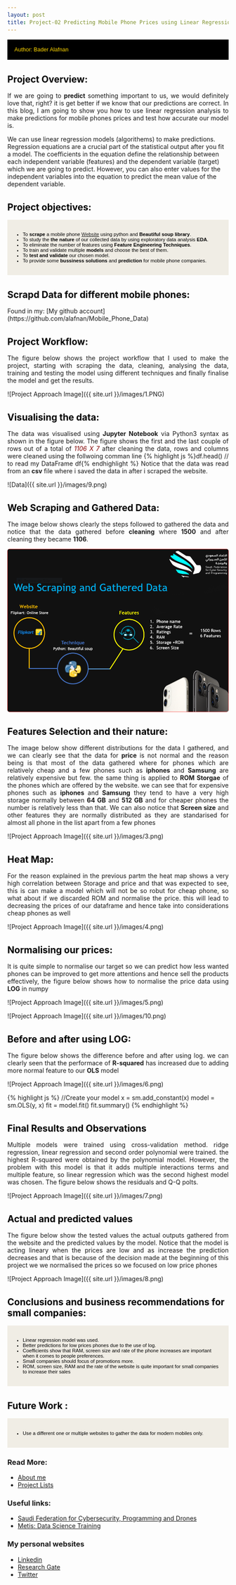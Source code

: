 ```yaml
---
layout: post
title: Project-02 Predicting Mobile Phone Prices using Linear Regression
---
```


<style>
img {
  display: block;
  max-width: 100%;
  margin: 0 0 1rem;
  border-radius: 5px;
  margin-left: auto;
   margin-right: auto
}

</style>

<div style="margin-bottom: 1rem;   padding: 1rem;   color: #FFD700;   background-color: #000000; font-family: Arial, Helvetica, sans-serif; font-size:0.9em;">
Author: Bader Alafnan
</div>

<h1 style="font-size:1.5em; color:#000000; margin-top: 2rem; margin-bottom: 1rem;">Project Overview:</h1>

<p style="text-align: justify; text-justify: inter-word;"> If we are going to <strong>predict</strong> something important to us, we would definitely love that, right? it is get better if we know that our predictions are correct. In this blog, I am going to show you how to use linear regression analysis to make predictions for mobile phones prices and test how accurate our model is. 

We can use linear regression models (algorithems) to make predictions. Regression equations are a crucial part of the statistical output after you fit a model. The coefficients in the equation define the relationship between each independent variable (features) and the dependent variable (target) which we are going to predict. However, you can also enter values for the independent variables into the equation to predict the mean value of the dependent variable.</p>

<h1 style="font-size:1.5em; color:#000000; margin-top: 2rem; margin-bottom: 1rem;">Project objectives:</h1>

<div style="margin-bottom: 1.2rem; padding: 1rem;   color: #000000;   background-color: #F0EDE5; font-family: Arial, Helvetica, sans-serif; font-size:0.8em; text-align: left;" >
  <ul>
  <li>To <strong>scrape</strong> a mobile phone <a href="https://www.flipkart.com/mobile-phones-store">Website</a> using python and <strong>Beautiful soup library</strong>.</li>
    <li>To study the <strong>the nature</strong> of our collected data by using exploratory data analysis <strong>EDA</strong>.</li>
    <li>To eliminate the number of features using <strong>Feature Engineering Techniques</strong>.</li> 
  <li>To train and validate multiple <strong>models</strong> and choose the best of them.</li>
    <li>To <strong>test and validate</strong> our chosen model.</li>
    <li>To provide some <strong>bussiness solutions</strong> and <strong>prediction</strong> for mobile phone companies.</li> </ul></div>


<h1 style="font-size:1.5em; color:#000000; margin-top: 2rem; margin-bottom: 1rem;">Scrapd Data for different mobile phones:</h1>
Found in my: [My github account](https://github.com/alafnan/Mobile_Phone_Data)


<h1 style="font-size:1.5em; color:#000000; margin-top: 2rem; margin-bottom: 1rem;">Project Workflow:</h1>
<p style="text-align: justify; text-justify: inter-word;"> The figure below shows the project workflow that I used to make the project, starting with scraping the data, cleaning, analysing the data, training and testing the model using different techniques and finally finalise the model and get the results. </p>
![Project Approach Image]({{ site.url }}/images/1.PNG)

<h1 style="font-size:1.5em; color:#000000; margin-top: 2rem; margin-bottom: 1rem;">Visualising the data:</h1>
<p style="text-align: justify; text-justify: inter-word;"> The data was visualised using <strong>Jupyter Notebook</strong> via Python3 syntax as shown in the figure below. The figure shows the first and the last couple of rows out of a total of <i style="color:Maroon;">1106 X 7</i> after cleaning the data, rows and columns were cleaned using the follwoing comman line {% highlight js %}df.head()      // to read my DataFrame df{% endhighlight %} Notice that the data was read from an <strong>csv</strong> file where i saved the data in after i scraped the website. </p>
![Data]({{ site.url }}/images/9.png)

<h1 style="font-size:1.5em; color:#000000; margin-top: 2rem; margin-bottom: 1rem;">Web Scraping and Gathered Data:</h1>
<p style="text-align: justify; text-justify: inter-word;"> The image below shows clearly the steps followed to gathered the data and notice that the data gathered before <strong>cleaning</strong> where <strong>1500</strong> and after cleaning they became <strong>1106</strong>.</p>

<p>
<img src="https://raw.githubusercontent.com/alafnan/alafnan.github.io/master/images/2.PNG" alt = "photo" align = "middle" >
</p>

<h1 style="font-size:1.5em; color:#000000; margin-top: 2rem; margin-bottom: 1rem;">Features Selection and their nature:</h1>
<p style="text-align: justify; text-justify: inter-word;">The image below show different distributions for the data I gathered, and we can clearly see that the data for <strong>price</strong> is not normal and the reason being is that most of the data gathered where for phones which are relatively cheap and a few phones such as <strong>iphones</strong> and <strong>Samsung</strong> are relatively expensive but few. the same thing is applied to <strong>ROM Storgae</strong> of the phones which are offered by the website. we can see that for expensive phones such as <strong>iphones</strong> and <strong>Samsung</strong> they tend to have a very high storage normally between <strong>64 GB</strong> and <strong>512 GB</strong> and for cheaper phones the number is relatively less than that. We can also notice that <strong>Screen size</strong> and other features they are normally distributed as they are standarised for almost all phone in the list apart from a few phones</p>

![Project Approach Image]({{ site.url }}/images/3.png)

<h1 style="font-size:1.5em; color:#000000; margin-top: 2rem; margin-bottom: 1rem;">Heat Map:</h1>
<p style="text-align: justify; text-justify: inter-word;">For the reason explained in the previous partm the heat map shows a very high correlation between Storage and price and that was expected to see, this is can make a model which will not be so robut for cheap phone, so what about if we discarded ROM and normalise the price. this will lead to decreasing the prices of our dataframe and hence take into considerations cheap phones as well</p>

![Project Approach Image]({{ site.url }}/images/4.png)

<h1 style="font-size:1.5em; color:#000000; margin-top: 2rem; margin-bottom: 1rem;">Normalising our prices:</h1>
<p style="text-align: justify; text-justify: inter-word;">It is quite simple to normalise our target so we can predict how less wanted phones can be improved to get more attentions and hence sell the products effectively, the figure below shows how to normalise the price data using <strong>LOG</strong> in numpy</p>

![Project Approach Image]({{ site.url }}/images/5.png)


![Project Approach Image]({{ site.url }}/images/10.png)

<h1 style="font-size:1.5em; color:#000000; margin-top: 2rem; margin-bottom: 1rem;">Before and after using LOG:</h1>
<p style="text-align: justify; text-justify: inter-word;">The figure below shows the difference before and after using log. we can clearly seen that the performace of <strong>R-squared</strong> has increased due to adding more normal feature to our <strong>OLS</strong> model</p>

![Project Approach Image]({{ site.url }}/images/6.png)


{% highlight js %}
//Create your model
x = sm.add_constant(x)
model = sm.OLS(y, x)
fit = model.fit()
fit.summary()
{% endhighlight %}

<h1 style="font-size:1.5em; color:#000000; margin-top: 2rem; margin-bottom: 1rem;">Final Results and Observations</h1>
<p style="text-align: justify; text-justify: inter-word;">Multiple models were trained using cross-validation method. ridge regression, linear regression and second order polynomial were trained. the highest R-squared were obtained by the polynomial model. However, the problem with this model is that it adds multiple interactions terms and multiple feature, so linear regression which was the second highest model was chosen. The figure below shows the residuals and Q-Q polts.</p>

![Project Approach Image]({{ site.url }}/images/7.png)


<h1 style="font-size:1.5em; color:#000000; margin-top: 2rem; margin-bottom: 1rem;">Actual and predicted values</h1>
<p style="text-align: justify; text-justify: inter-word;">The figure below show the tested values the actual outputs gathered from the website and the predicted values by the model. Notice that the model is acting lineary when the prices are low and as increase the prediction decreases and that is because of the decision made at the beginning of this project we we normalised the prices so we focused on low price phones</p>

![Project Approach Image]({{ site.url }}/images/8.png)


<h1 style="font-size:1.5em; color:#000000; margin-top: 2rem; margin-bottom: 1rem;">Conclusions and business recommendations for small companies:</h1>

<div style="margin-bottom: 1.2rem; padding: 1rem;   color: #000000;   background-color: #F0EDE5; font-family: Arial, Helvetica, sans-serif; font-size:0.8em; text-align: left;" >
  <ul>
  <li>Linear regression model was used.</li>
    <li>Better predictions for low prices phones due to the use of log.</li>
    <li>Coefficients show that RAM, screen size and rate of the phone increases are important when it comes to people preferences.</li> 
  <li>Small companies should focus of promotions more.</li>
    <li>ROM, screen size, RAM and the rate of the website is quite important for small companies to increase their sales</li></ul></div>


<h1 style="font-size:1.5em; color:#000000; margin-top: 2rem; margin-bottom: 1rem;">Future Work 
:</h1>

<div style="margin-bottom: 1.2rem; padding: 1rem;   color: #000000;   background-color: #F0EDE5; font-family: Arial, Helvetica, sans-serif; font-size:0.8em; text-align: left;" >
  <ul>
  <li>Use a different one or multiple websites to gather the data for modern mobiles only.</li></ul></div>

### Read More:
* [About me](https://alafnan.github.io/about%20me/)
* [Project Lists](https://alafnan.github.io/archive/)

### Useful links:

* [Saudi Federation for Cybersecurity, Programming and Drones](https://safcsp.org.sa/en.html)
* [Metis: Data Science Training](https://www.thisismetis.com/)


### My personal websites  

* [Linkedin](https://www.linkedin.com/in/bader-alafnan-353480122/)
* [Research Gate](https://www.researchgate.net/profile/Bader_Alafnan)
* [Twitter](https://twitter.com/BaderAlafnan1)



[^fn-sample_footnote]: Handy! Now click the return link to go back.

